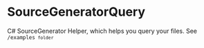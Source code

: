 # SourceGeneratorQuery
C# SourceGenerator Helper, which helps you query your files.
See <code>/examples<code> folder
